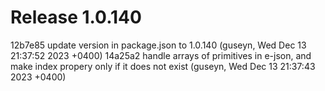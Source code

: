 # Release 1.0.140

12b7e85 update version in package.json to 1.0.140 (guseyn, Wed Dec 13 21:37:52 2023 +0400)
14a25a2 handle arrays of primitives in e-json, and make index propery only if it does not exist (guseyn, Wed Dec 13 21:37:43 2023 +0400)
